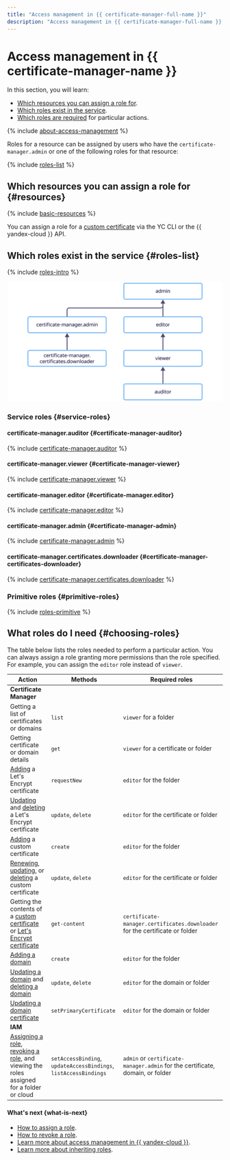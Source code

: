 ```yaml
---
title: "Access management in {{ certificate-manager-full-name }}"
description: "Access management in {{ certificate-manager-full-name }}, a service for issuing and updating TLS certificates from Let's Encrypt and for uploading custom certificates. This section describes the resources for which you can assign a role, the roles existing in the service, and the roles required to perform a particular action."
---
```


# Access management in {{ certificate-manager-name }}

In this section, you will learn:
* [Which resources you can assign a role for](#resources).
* [Which roles exist in the service](#roles-list).
* [Which roles are required](#choosing-roles) for particular actions.

{% include [about-access-management](../../_includes/iam/about-access-management.md) %}

Roles for a resource can be assigned by users who have the `certificate-manager.admin` or one of the following roles for that resource:

{% include [roles-list](../../_includes/iam/roles-list.md) %}

## Which resources you can assign a role for {#resources}

{% include [basic-resources](../../_includes/iam/basic-resources-for-access-control.md) %}

You can assign a role for a [custom certificate](../concepts/imported-certificate.md) via the YC CLI or the {{ yandex-cloud }} API.

## Which roles exist in the service {#roles-list}

{% include [roles-intro](../../_includes/roles-intro.md) %}

![image](../../_assets/certificate-manager/service-roles-hierarchy-with-admin.svg)

### Service roles {#service-roles}

#### certificate-manager.auditor {#certificate-manager-auditor}

{% include [certificate-manager.auditor](../../_roles/certificate-manager/auditor.md) %}

#### certificate-manager.viewer {#certificate-manager-viewer}

{% include [certificate-manager.viewer](../../_roles/certificate-manager/viewer.md) %}

#### certificate-manager.editor {#certificate-manager.editor}

{% include [certificate-manager.editor](../../_roles/certificate-manager/editor.md) %}

#### certificate-manager.admin {#certificate-manager-admin}

{% include [certificate-manager.admin](../../_roles/certificate-manager/admin.md) %}

#### certificate-manager.certificates.downloader {#certificate-manager-certificates-downloader}

{% include [certificate-manager.certificates.downloader](../../_roles/certificate-manager/certificates/downloader.md) %}

### Primitive roles {#primitive-roles}

{% include [roles-primitive](../../_includes/roles-primitive.md) %}

## What roles do I need {#choosing-roles}

The table below lists the roles needed to perform a particular action. You can always assign a role granting more permissions than the role specified. For example, you can assign the `editor` role instead of `viewer`.

| Action | Methods | Required roles |
----- | ----- | -----
| **Certificate Manager** | |
| Getting a list of certificates or domains | `list` | `viewer` for a folder |
| Getting certificate or domain details | `get` | `viewer` for a certificate or folder |
| [Adding](../operations/managed/cert-create.md) a Let's Encrypt certificate | `requestNew` | `editor` for the folder |
| [Updating](../operations/managed/cert-modify.md) and [deleting](../operations/managed/cert-delete.md) a Let's Encrypt certificate | `update`, `delete` | `editor` for the certificate or folder |
| [Adding](../operations/import/cert-create.md) a custom certificate | `create` | `editor` for the folder |
| [Renewing](../operations/import/cert-update.md), [updating](../operations/import/cert-modify.md), or [deleting](../operations/import/cert-delete.md) a custom certificate | `update`, `delete` | `editor` for the certificate or folder |
| Getting the contents of a [custom certificate](../operations/import/cert-get-content.md) or [Let's Encrypt certificate](../operations/managed/cert-get-content.md) | `get-content` | `certificate-manager.certificates.downloader` for the certificate or folder |
| [Adding a domain](../operations/domain/domain-create.md) | `create` | `editor` for the folder |
| [Updating a domain](../operations/domain/domain-modify.md) and [deleting a domain](../operations/domain/domain-delete.md) | `update`, `delete` | `editor` for the domain or folder |
| [Updating a domain certificate](../operations/domain/domain-link-cert.md) | `setPrimaryCertificate` | `editor` for the domain or folder |
| **IAM** | |
| [Assigning a role](../../iam/operations/roles/grant.md), [revoking a role](../../iam/operations/roles/revoke.md), and viewing the roles assigned for a folder or cloud | `setAccessBinding`, `updateAccessBindings`, `listAccessBindings` | `admin` or `certificate-manager.admin` for the certificate, domain, or folder |

#### What's next {what-is-next}

* [How to assign a role](../../iam/operations/roles/grant.md).
* [How to revoke a role](../../iam/operations/roles/revoke.md).
* [Learn more about access management in {{ yandex-cloud }}](../../iam/concepts/access-control/index.md).
* [Learn more about inheriting roles](../../resource-manager/concepts/resources-hierarchy.md#access-rights-inheritance).
